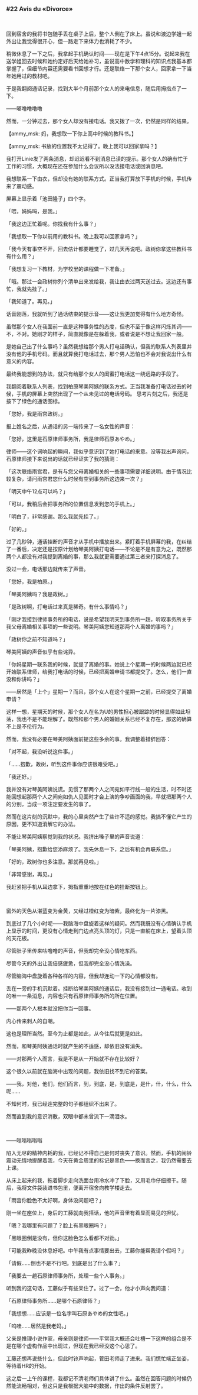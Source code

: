 ### #22 Avis du «Divorce»

&emsp;

回到宿舍的我将书包随手丢在桌子上后，整个人倒在了床上。虽说和渡边学姐一起外出让我觉得很开心，但一路走下来体力也消耗了不少。

稍微休息了一下之后，我拿起手机确认时间——现在是下午4点15分。说起来我在送学姐回去时候和她约定好后天给她补习，虽说高中数学和理科的知识点我基本都掌握了，但细节内容还需要看书回想才行。还是联络一下那个女人，回家拿一下当年她用过的教材吧。

于是我翻阅通话记录，找到大半个月前那个女人的来电信息，随后用拇指点了一下。

——嘟噜噜噜噜

然而，一分钟过去，那个女人却没有接电话。我又拨了一次，仍然是同样的结果。

【ammy_msk: 妈，我想取一下你上高中时候的教科书。】

【ammy_msk: 书放的位置我不太记得了。晚上我可以回家拿吗？】

我打开Linie发了两条消息，却迟迟看不到消息已读的提示。那个女人的确有忙于工作的习惯，大概现在还在参加什么会议所以没法接电话或回消息吧。

我想联系一下由衣，但却没有她的联系方式。正当我打算放下手机的时候，手机传来了震动感。

屏幕上显示着「池田隆子」四个字。

「喂，妈妈吗，是我。」

「我这边正忙着呢。你找我有什么事？」

「我想取一下你以前用的教科书。晚上我可以回家拿吗？」

「我今天有事空不开，回去估计都要睡觉了，过几天再说吧。政树你拿这些教科书有什么用？」

「我想复习一下教材，为学校里的课程做一下准备。」

「哦。那过一会政树你列个清单出来发给我，我让由衣过两天送过去。这边还有事忙，我就先挂了。」

「我知道了。再见。」

话音刚落，我就听到了通话结束的提示音——这让我更加觉得有什么地方奇怪。

虽然那个女人在我面前一直是这种事务性的态度，但也不至于像这样闪烁其词——不，不对。她刚才的样子，简直就像是在躲着我，或者说是不想让我回家一般。

是她自己出了什么事吗？虽然我想给那个男人打电话确认，但我的联系人列表里并没有他的手机号码。而且就算我打电话过去，那个男人恐怕也不会对我说出什么有意义的内容。

最终我能想到的办法，就只有给那个女人的闺蜜打电话这一绕远路的手段了。

我翻阅着联系人列表，找到柏原琴美阿姨的联系方式。正当我准备打电话过去的时候，手机的屏幕上突然出现了一个从未见过的电话号码。 思考片刻之后，我还是按下了绿色的通话图标。

「您好，我是雨宫政树。」

报上姓名之后，从通话的另一端传来了一名女性的声音：

「您好，这里是石原律师事务所，我是律师石原あやめ。」

律师——这个词响起的瞬间，我似乎意识到了她打电话的来意。没等我出声询问，石原律师接下来说出的话就已经证实了我的猜测：

「这次联络雨宫君，是有与您父母离婚相关的一些事项需要详细说明。由于情况比较复杂，请问雨宫君您什么时候有空到事务所这边来一次？」

「明天中午12点可以吗？」

「可以，我稍后会把事务所的位置信息发到您的手机上。」

「明白了，非常感谢。那么我就先挂了。」

「好的。」

过了几秒钟，通话挂断的声音才从手机中播放出来。紧盯着手机屏幕的我，在纠结了一番后，决定还是按原计划给琴美阿姨打电话——不论是不是有意为之，既然那两个人都没有对我提到离婚的事，那么我就更需要通过第三者来打探消息了。

没过一会，电话那边就传来了声音。

「您好，我是柏原。」

「琴美阿姨吗？我是政树。」

「是政树啊，打电话过来真是稀奇。有什么事情吗？」

「刚才我接到律师事务所的电话，说是希望我明天到事务所一趟，听取事务所关于我父母离婚相关事项的一些说明。琴美阿姨您知道那两个人离婚的事吗？」

「政树你之前不知道吗？」

琴美阿姨的声音似乎有些诧异。

「你妈星期一联系我的时候，就提了离婚的事。她说上个星期一的时候两边就已经开始联系律师，给我打电话的时候，已经把离婚申请书都提交了。怎么，他们一直没和你讲吗？」

——居然是「上个」星期一？而且，那个女人在这个星期一之前，已经提交了离婚申请？

这样一想，星期天的时候，那个女人在名为U的男性担心被跟踪的时候显得如此坦荡，我也不是不能理解了。既然和那个男人的婚姻关系已经不复存在，那这的确算不上是不伦行为。

然而，我没有必要在琴美阿姨面前提这些多余的事。我调整着措辞回答：

「对不起，我没听说这件事。」

「……抱歉，政树，听到这件事你应该很难受吧。」

「我还好。」

我并没有对琴美阿姨说谎。见惯了那两个人之间宛如平行线一般的生活，时不时还能回想起那两个人之间宛如仇人见面时才会上演的争吵画面的我，早就把那两个人的分别，当成一项注定要发生的事了。

然而在这片刻的沉默中，我的心里突然产生了些许不适的感觉。我搞不懂它产生的原因，更不知道消解它的办法。

不能让琴美阿姨察觉到我的状况。我挤出嗓子里的声音说道：

「琴美阿姨，抱歉给您添麻烦了。我先休息一下，之后有机会再联系您。」

「好的，政树你也多注意。那就再见啦。」

「非常感谢，再见。」

我赶紧把手机从耳边拿下，拇指重重地按在红色的挂断按钮上。

&emsp;

窗外的天色从湛蓝变为金黄，又经过橙红变为暗紫，最终化为一片漆黑。

到底过了几个小时呢——我脑海中盘旋着这样的疑问。然而我既没有心情确认手机上显示的时间，更没有心情走到门边点亮头顶的灯，只是一直躺在床上，望着头顶的天花板。

尽管肚子里传来咕噜噜的声音，但我却完全没心情吃东西。

尽管今天的外出让我倍感疲惫，但我却完全没心情洗澡。

尽管脑海中盘旋着各种各样的内容，但我却连动一下的心情都没有。

丢在一旁的手机沉默着。挂断给琴美阿姨的通话后，我没有接到过一通电话。收到的唯一一条消息，内容也只有石原律师事务所的所在位置。

——那两个人根本就没把你当一回事。

内心传来刺人的自嘲。

这也是理所当然。至今为止都是如此，从今往后就更是如此。

然而，和琴美阿姨通话时就产生的不适感，却依旧没有消失。

——对那两个人而言，我是不是从一开始就不存在比较好？

这个很久以前就在脑海中出现的问题，我依旧找不到它的答案。

——我，对他，他们，他们而言，到，到底，是，到底是，是什，什，什么，什么呢……

不知何时，我已经连完整的句子都组织不出来了。

然而直到我的意识消散，双眼中都未曾流下一滴泪水。

&emsp;

——嗡嗡嗡嗡嗡

陷入无尽的精神内耗的我，已经记不得自己是何时丧失了意识。然而，手机的闹铃震动无情地提醒着我，今天在黄金周里的标记是黑色——换而言之，我仍然需要去上课。

从床上起来的我，拖着脚步走向洗面台用冷水冲了下脸，又用毛巾仔细擦干。随后，我将文件袋装进书包里，便离开宿舍向教学楼走去。

「雨宫你脸色不太好啊，身体没问题吧？」

刚一坐在座位上，身后的工藤就向我搭话，他的声音里有着显而易见的担忧。

「嗯？我哪里有问题了？脸上有黑眼圈吗？」

「黑眼圈倒是没有，但你这脸色怎么看都不对劲。」

「可能我昨晚没休息好吧。中午我有点事情要出去，工藤你能帮我请个假吗？」

「请假……倒也不是不行吧。到底是出了什么事？」

「我要去一趟石原律师事务所，处理一些个人事务。」

听到我的这句话，工藤似乎有些呆住了。过了一会，他才小声向我问道：

「石原律师事务所……是哪个石原律师？」

「我想想……应该是一位名字叫石原あやめ的女性吧。」

「呜哇……居然是我老妈。」

父亲是推理小说作家，母亲则是律师——平常我大概还会吐槽一下这样的组合是不是在哪个虚构作品中出现过，但现在我已经没这个心思了。

工藤还想再说些什么，但此时铃声响起，菅田老师走了进来。我们慌忙端正坐姿，等待着HR的开始。

这之后一上午的课程，我都记不清老师们具体讲了什么。虽然在回答问题的时候仍然能流畅相对，但这只是我根据大脑中的数据，作出的条件反射罢了。
